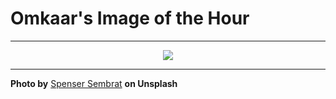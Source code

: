 # Omkaar's Image of the Hour

---

<div align="center">

<a href="https://unsplash.com/photos/japanese-restaurant-lanterns-glow-in-the-night-zNB5FW27VBo">
  <img src="https://images.unsplash.com/photo-1751076547556-f816d884e972?crop=entropy&cs=tinysrgb&fit=max&fm=jpg&ixid=M3w3NjA2Nzh8MHwxfHJhbmRvbXx8fHx8fHx8fDE3NTMyNDMyMDB8&ixlib=rb-4.1.0&q=80&w=1080" style="max-width:100%; height:auto;">
</a>



</div>

---

**Photo by** [Spenser Sembrat](https://unsplash.com/@spensersembrat) **on Unsplash**
